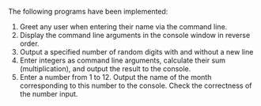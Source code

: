 The following programs have been implemented:
1. Greet any user when entering their name via the command line.
2. Display the command line arguments in the console window in reverse order.
3. Output a specified number of random digits with and without a new line
4. Enter integers as command line arguments, calculate their sum (multiplication), and output the result to the console.
5. Enter a number from 1 to 12. Output the name of the month corresponding to this number to the console. Check the correctness of the number input.
